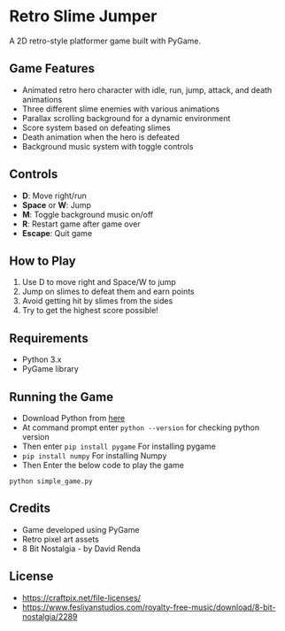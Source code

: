 # Retro Slime Jumper

A 2D retro-style platformer game built with PyGame.

## Game Features

- Animated retro hero character with idle, run, jump, attack, and death animations
- Three different slime enemies with various animations
- Parallax scrolling background for a dynamic environment
- Score system based on defeating slimes
- Death animation when the hero is defeated
- Background music system with toggle controls

## Controls

- **D**: Move right/run
- **Space** or **W**: Jump
- **M**: Toggle background music on/off
- **R**: Restart game after game over
- **Escape**: Quit game

## How to Play

1. Use D to move right and Space/W to jump
2. Jump on slimes to defeat them and earn points
3. Avoid getting hit by slimes from the sides
4. Try to get the highest score possible!


## Requirements

- Python 3.x
- PyGame library

## Running the Game

- Download Python from [here](https://www.python.org/downloads/)
- At command prompt enter `python --version` for checking python version
- Then enter `pip install pygame` For installing pygame
- `pip install numpy` For installing Numpy
- Then Enter the below code to play the game

```
python simple_game.py
```

## Credits

- Game developed using PyGame
- Retro pixel art assets
- 8 Bit Nostalgia - by David Renda

## License

- https://craftpix.net/file-licenses/
- https://www.fesliyanstudios.com/royalty-free-music/download/8-bit-nostalgia/2289

